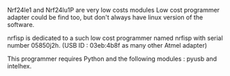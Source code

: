 Nrf24le1 and Nrf24lu1P are very low costs modules
Low cost programmer adapter could be find too, but don't always have linux version of the software.

nrfisp is dedicated to a such low cost programmer named nrfisp with serial number 05850j2h.
(USB ID : 03eb:4b8f as many other Atmel adapter)

This programmer requires Python and the following modules : pyusb and intelhex.


